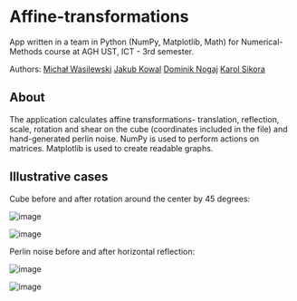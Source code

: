 # Affine-transformations

App written in a team in Python (NumPy, Matplotlib, Math) for Numerical-Methods course at AGH UST, ICT - 3rd semester.

Authors:
[Michał Wasilewski](https://github.com/miwasil)
[Jakub Kowal](https://github.com/jd-kowal)
[Dominik Nogaj](https://github.com/dnogaj)
[Karol Sikora](https://github.com/kasikora)

## About

The application calculates affine transformations- translation, reflection, scale, rotation and shear on the cube (coordinates included in the file) and hand-generated perlin noise. 
NumPy is used to perform actions on matrices. Matplotlib is used to create readable graphs.

## Illustrative cases

Cube before and after rotation around the center by 45 degrees:

![image](https://user-images.githubusercontent.com/115273240/231432265-2cb8c65a-1d35-4493-a44a-10291e6fd4e0.png)

![image](https://user-images.githubusercontent.com/115273240/231432459-81970623-bcf4-4cf3-8454-10921eaac859.png)



Perlin noise before and after horizontal reflection:

![image](https://user-images.githubusercontent.com/115273240/231432503-645b1d5f-4e49-4138-9a0b-ef930e31de7c.png)

![image](https://user-images.githubusercontent.com/115273240/231432552-f0575121-00a6-4ebc-b235-c7d6dfd4c552.png)
